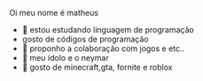 Oi meu nome é matheus

- 🔭 estou estudando linguagem de programação 
- gosto de códigos de programação 
- 👯 proponho a colaboração com jogos e etc..
- 🤔 meu ídolo e o neymar 
- 💬 gosto de minecraft,gta, fornite e roblox
